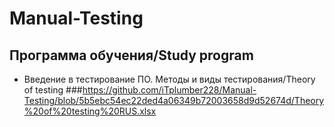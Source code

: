 # Manual-Testing
## Программа обучения/Study program
* Введение в тестирование ПО. Методы и виды тестирования/Theory of testing
###https://github.com/iTplumber228/Manual-Testing/blob/5b5ebc54ec22ded4a06349b72003658d9d52674d/Theory%20of%20testing%20RUS.xlsx
